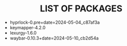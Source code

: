 <h1 align="center">LIST OF PACKAGES</h1>

- hyprlock-0.pre+date=2024-05-04_c87af3a
- keymapper-4.2.0
- lexurgy-1.6.0
- waybar-0.10.3+date=2024-05-10_cb2d54a
